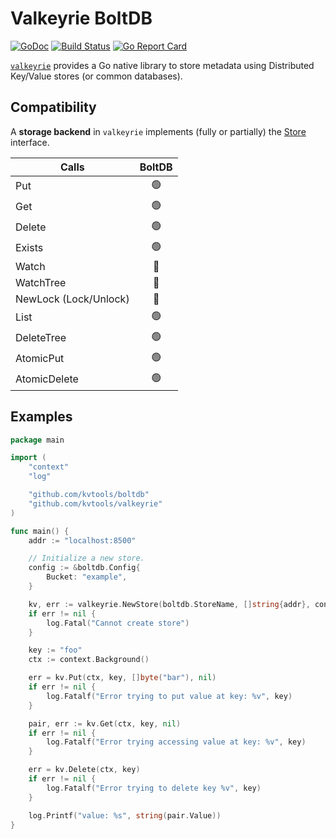 # Valkeyrie BoltDB

[![GoDoc](https://godoc.org/github.com/kvtools/boltdb?status.png)](https://godoc.org/github.com/kvtools/boltdb)
[![Build Status](https://github.com/kvtools/boltdb/actions/workflows/build.yml/badge.svg)](https://github.com/kvtools/boltdb/actions/workflows/build.yml)
[![Go Report Card](https://goreportcard.com/badge/github.com/kvtools/boltdb)](https://goreportcard.com/report/github.com/kvtools/boltdb)

[`valkeyrie`](https://github.com/kvtools/valkeyrie) provides a Go native library to store metadata using Distributed Key/Value stores (or common databases).

## Compatibility

A **storage backend** in `valkeyrie` implements (fully or partially) the [Store](https://github.com/kvtools/valkeyrie/blob/master/store/store.go#L69) interface.

| Calls                 | BoltDB |
|-----------------------|:------:|
| Put                   |   🟢   |
| Get                   |   🟢   |
| Delete                |   🟢   |
| Exists                |   🟢   |
| Watch                 |   🔴   |
| WatchTree             |   🔴   |
| NewLock (Lock/Unlock) |   🔴   |
| List                  |   🟢   |
| DeleteTree            |   🟢   |
| AtomicPut             |   🟢   |
| AtomicDelete          |   🟢   |

## Examples

```go
package main

import (
	"context"
	"log"

	"github.com/kvtools/boltdb"
	"github.com/kvtools/valkeyrie"
)

func main() {
	addr := "localhost:8500"

	// Initialize a new store.
	config := &boltdb.Config{
		Bucket: "example",
	}

	kv, err := valkeyrie.NewStore(boltdb.StoreName, []string{addr}, config)
	if err != nil {
		log.Fatal("Cannot create store")
	}

	key := "foo"
	ctx := context.Background()

	err = kv.Put(ctx, key, []byte("bar"), nil)
	if err != nil {
		log.Fatalf("Error trying to put value at key: %v", key)
	}

	pair, err := kv.Get(ctx, key, nil)
	if err != nil {
		log.Fatalf("Error trying accessing value at key: %v", key)
	}

	err = kv.Delete(ctx, key)
	if err != nil {
		log.Fatalf("Error trying to delete key %v", key)
	}

	log.Printf("value: %s", string(pair.Value))
}
```
